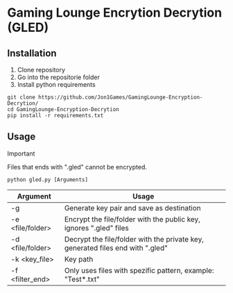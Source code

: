 # Gaming Lounge Encrytion Decrytion (GLED)

## Installation

1. Clone repository
2. Go into the repositorie folder
3. Install python requirements 
```
git clone https://github.com/Jon1Games/GamingLounge-Encryption-Decrytion/
cd GamingLounge-Encryption-Decrytion
pip install -r requirements.txt
```

## Usage

> [!IMPORTANT]
> Files that ends with ".gled" cannot be encrypted.

```
python gled.py [Arguments]
```
| Argument | Usage |
| ---------------- | ------------------------------------------------- |
| -g <destination> | Generate key pair and save as destination |
| -e <file/folder> | Encrypt the file/folder with the public key, ignores ".gled" files |
| -d <file/folder> | Decrypt the file/folder with the private key, generated files end with ".gled" |
| -k <key_file> | Key path |
| -f <filter_end> | Only uses files with spezific pattern, example: \"Test\*.txt\" |
